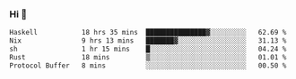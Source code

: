 ### Hi 👋

<!--START_SECTION:waka-->

```txt
Haskell           18 hrs 35 mins  ███████████████▓░░░░░░░░░   62.69 %
Nix               9 hrs 13 mins   ███████▓░░░░░░░░░░░░░░░░░   31.13 %
sh                1 hr 15 mins    █░░░░░░░░░░░░░░░░░░░░░░░░   04.24 %
Rust              18 mins         ▒░░░░░░░░░░░░░░░░░░░░░░░░   01.01 %
Protocol Buffer   8 mins          ░░░░░░░░░░░░░░░░░░░░░░░░░   00.50 %
```

<!--END_SECTION:waka-->
